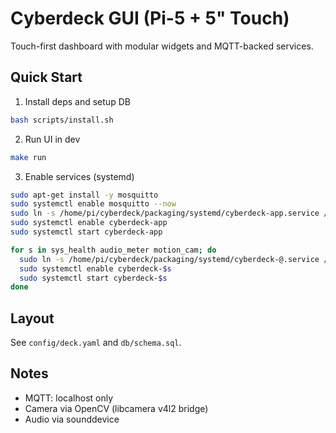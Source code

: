 # Cyberdeck GUI (Pi-5 + 5" Touch)

Touch-first dashboard with modular widgets and MQTT-backed services.

## Quick Start

1. Install deps and setup DB

```bash
bash scripts/install.sh
```

2. Run UI in dev

```bash
make run
```

3. Enable services (systemd)

```bash
sudo apt-get install -y mosquitto
sudo systemctl enable mosquitto --now
sudo ln -s /home/pi/cyberdeck/packaging/systemd/cyberdeck-app.service /etc/systemd/system/
sudo systemctl enable cyberdeck-app
sudo systemctl start cyberdeck-app

for s in sys_health audio_meter motion_cam; do
  sudo ln -s /home/pi/cyberdeck/packaging/systemd/cyberdeck-@.service /etc/systemd/system/cyberdeck-$s.service
  sudo systemctl enable cyberdeck-$s
  sudo systemctl start cyberdeck-$s
done
```

## Layout
See `config/deck.yaml` and `db/schema.sql`.

## Notes
- MQTT: localhost only
- Camera via OpenCV (libcamera v4l2 bridge)
- Audio via sounddevice